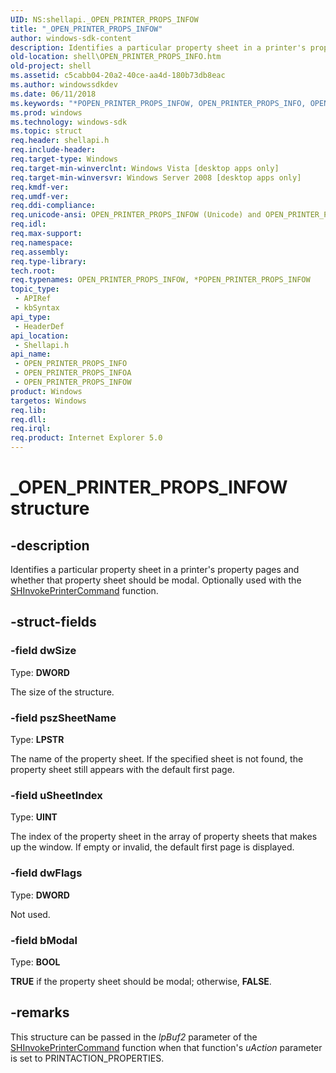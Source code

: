 ```yaml
---
UID: NS:shellapi._OPEN_PRINTER_PROPS_INFOW
title: "_OPEN_PRINTER_PROPS_INFOW"
author: windows-sdk-content
description: Identifies a particular property sheet in a printer's property pages and whether that property sheet should be modal. Optionally used with the SHInvokePrinterCommand function.
old-location: shell\OPEN_PRINTER_PROPS_INFO.htm
old-project: shell
ms.assetid: c5cabb04-20a2-40ce-aa4d-180b73db8eac
ms.author: windowssdkdev
ms.date: 06/11/2018
ms.keywords: "*POPEN_PRINTER_PROPS_INFOW, OPEN_PRINTER_PROPS_INFO, OPEN_PRINTER_PROPS_INFO structure [Windows Shell], OPEN_PRINTER_PROPS_INFOA, OPEN_PRINTER_PROPS_INFOW, POPEN_PRINTER_PROPS_INFO, POPEN_PRINTER_PROPS_INFO structure pointer [Windows Shell], _OPEN_PRINTER_PROPS_INFOW, _shell_OPEN_PRINTER_PROPS_INFO, shell.OPEN_PRINTER_PROPS_INFO, shellapi/OPEN_PRINTER_PROPS_INFO, shellapi/OPEN_PRINTER_PROPS_INFOA, shellapi/OPEN_PRINTER_PROPS_INFOW, shellapi/POPEN_PRINTER_PROPS_INFO"
ms.prod: windows
ms.technology: windows-sdk
ms.topic: struct
req.header: shellapi.h
req.include-header: 
req.target-type: Windows
req.target-min-winverclnt: Windows Vista [desktop apps only]
req.target-min-winversvr: Windows Server 2008 [desktop apps only]
req.kmdf-ver: 
req.umdf-ver: 
req.ddi-compliance: 
req.unicode-ansi: OPEN_PRINTER_PROPS_INFOW (Unicode) and OPEN_PRINTER_PROPS_INFOA (ANSI)
req.idl: 
req.max-support: 
req.namespace: 
req.assembly: 
req.type-library: 
tech.root: 
req.typenames: OPEN_PRINTER_PROPS_INFOW, *POPEN_PRINTER_PROPS_INFOW
topic_type:
 - APIRef
 - kbSyntax
api_type:
 - HeaderDef
api_location:
 - Shellapi.h
api_name:
 - OPEN_PRINTER_PROPS_INFO
 - OPEN_PRINTER_PROPS_INFOA
 - OPEN_PRINTER_PROPS_INFOW
product: Windows
targetos: Windows
req.lib: 
req.dll: 
req.irql: 
req.product: Internet Explorer 5.0
---
```


# _OPEN_PRINTER_PROPS_INFOW structure


## -description


Identifies a particular property sheet in a printer's property pages and whether that property sheet should be modal. Optionally used with the <a href="https://msdn.microsoft.com/32a5802f-cef7-4dbd-affd-82285fe97a8c">SHInvokePrinterCommand</a> function.


## -struct-fields




### -field dwSize

Type: <b>DWORD</b>

The size of the structure.


### -field pszSheetName

Type: <b>LPSTR</b>

The name of the property sheet. If the specified sheet is not found, the property sheet still appears with the default first page.


### -field uSheetIndex

Type: <b>UINT</b>

The index of the property sheet in the array of property sheets that makes up the window. If empty or invalid, the default first page is displayed.


### -field dwFlags

Type: <b>DWORD</b>

Not used.


### -field bModal

Type: <b>BOOL</b>

<b>TRUE</b> if the property sheet should be modal; otherwise, <b>FALSE</b>.


## -remarks



This structure can be passed in the <i>lpBuf2</i> parameter of the <a href="https://msdn.microsoft.com/32a5802f-cef7-4dbd-affd-82285fe97a8c">SHInvokePrinterCommand</a> function when that function's <i>uAction</i> parameter is set to PRINTACTION_PROPERTIES.



